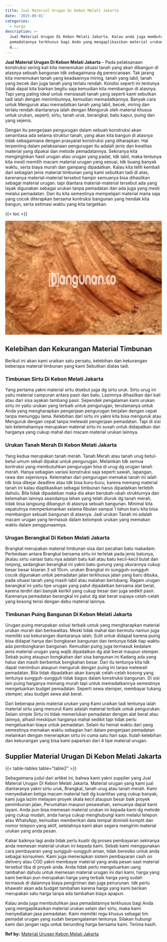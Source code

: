 ```yaml
---
title: Jual Material Urugan Di Kebon Melati Jakarta
date: '2025-09-01'
categories:
  - harga
description: >-
  Jual Material Urugan Di Kebon Melati Jakarta. Kalau anda juga membutuhkan jasa
  pemadatannya terkhusus bagi Anda yang mengaplikasikan material urukan selain
  d...
---
```


**Jual Material Urugan Di Kebon Melati Jakarta** – Pada pelaksanaan konstruksi sering kali kita menemukan situasi tanah yang akan dibangun di atasnya sebuah bangunan tdk sebagaimana dg perencanaan. Tak jarang kita menemukan tanah yang keadaannya miring, tanah yang labil, tanah yang becek dan juga tanah yang terlalu rendah. Kondisi seperti ini tentunya tidak dapat kita biarkan begitu saja kemudian kita membangun di atasnya. Tapi yang paling ideal untuk mensiasati tanah yang seperti kami sebutkan tadi ialah dengan menimbunnya, kemudian memadatkannya. Banyak cara untuk Menguruk atau memadatkan tanah yang labil, becek, miring dan terlalu rendah diantaranya ialah dengan Menguruk oleh material khusus untuk urukan, seperti; sirtu, tanah uruk, berangkal, batu kapur, puing dan yang sejenis.

Dengan itu pengerjaan pengurugan dalam sebuah konstruksi akan senantiasa ada selama struktur tanah, yang akan kita bangun di atasnya tidak sebagaimana dengan prasyarat konstruksi yang diharapkan. Hal terpenting dalam pelaksanaan pengurugan itu adalah jenis dan kwalitas material yang dipakai dan metode pemadatannya. Sekiranya kita menginginkan hasil urugan atau urugan yang padat, tdk labil, maka tentunya kita mesti memilih macam material urugan yang sesuai, tdk buang banyak waktu, serta biaya murah dan gampang dipadatkan. Kalau kita teliti kembali dari sebagian jenis material timbunan yang kami sebutkan tadi di atas, karenanya material-material tersebut hampir semuanya bisa dihasilkan sebagai material urugan. tapi diantara material-material tersebut ada yang layak digunakan sebagai urukan tanpa pemadatan dan ada juga yang mesti melalui pemadatan. Dari itu kita semestinya mempelajari material mana saja yang cocok diterapkan bersama kontruksi bangunan yang hendak kita bangun, serta estimasi waktu yang kita targetkan.

{{< toc >}}

![Jual Material Urugan Di Kebon Melati Jakarta](/images/jual-urugan-30.png)

## Kelebihan dan Kekurangan Material Timbunan

Berikut ini akan kami uraikan satu persatu, kelebihan dan kekurangan beberapa material timbunan yang kami Sebutkan diatas tadi.

### Timbunan Sirtu Di Kebon Melati Jakarta

Yang pertama yakni material sirtu disebut juga dg sirtu uruk. Sirtu urug ini yaitu material campuran antara pasir dan batu. Lazimnya dihasilkan dari kali atau dari sisa ayakan tambang pasir. Sependek pengalaman kami urukan sirtu ini yaitu urukan yang terbaik untuk pengurugan, terutamanya untuk Anda yang mengharapkan pengerjaan pengurugan berjalan dengan cepat tanpa menunggu lama. Kelebihan dari sirtu ini yakni kita bisa menguruk atau Menguruk dengan cepat tanpa melewati pengerjaan pemadatan. Tapi di sisi lain kelemahannya merupakan material sirtu ini susah untuk didapatkan dan harganya yang cukup mahal dari macam material urukan lainnya.

### Urukan Tanah Merah Di Kebon Melati Jakarta

Yang kedua merupakan tanah merah. Tanah Merah atau tanah urug betul-betul umum sekali dipakai untuk pengurugan. Melainkan tdk semua kontruksi yang membutuhkan pengurugan bisa di urug dg urugan tanah merah. Hanya sebagian variasi konstruksi saja seperti sawah, lapangan, rawa dan sejenisnya. Kelemahan dari pengurugan memakai tanah ini ialah tdk bisa dikejar deadline atau tdk bisa buru-buru, karena memang material tanah ini kalau diaplikasikan sebagai timbunan harus dipadatkan terlebih dahulu. Bila tidak dipadatkan maka dia akan berubah-ubah strukturnya dan kelemahan lainnya seandainya lahan yang telah diuruk dg tanah merah, tidak bisa langsung dibangun di atasnya sebuah bangunan. Minimal kita sepatutnya memperkenankan selama 6bulan sampai 1 tahun baru kita bisa membangun sebuah bangunan di atasnya. Jadi urukan Tanah ini adalah macam urugan yang termasuk dalam kelompok urukan yang memakan waktu dalam penggunaannya.

### Urugan Berangkal Di Kebon Melati Jakarta

Brangkal merupakan material timbunan sisa dari pecahan batu makadam. Perbedaan antara Brangkal bersama sirtu ini terletak pada jenis batunya, jikalau sirtu variasi batu nya adalah batu kali atau batu kecil-kecil bulat dan lonjong, sedangkan berangkal ini yakni batu gunung yang ukurannya cukup besar besar kisaran 3 sd 10cm. urukan Brangkal ini sungguh-sungguh cocok digunakan untuk pemadatan jalan terkhusus jalan yang baru dibuka, pada situasi tanah yang masih labil atau malahan berlubang. Ragam urugan berangkal ini yaitu tipe urugan yang patut dipadatkan bersama alat berat, karena terdiri dari banyak kerikil yang cukup besar dan juga sedikit pasir. Karenanya pemadatan berangkal ini patut dg alat berat supaya celah-celah yang kosong terisi dengan debu material lainnya.

### Timbunan Puing Bangunan Di Kebon Melati Jakarta

Urugan puing merupakan solusi terbaik untuk yang mengharapkan material urukan murah dan berkwalitas. Meski tidak mahal dan bermutu namun juga memiliki sisi kekurangan diantaranya ialah; Sulit untuk didapat karena puing bisa didapat hanya dari bongkaran bangunan dan tentunya tidak tiap waktu ada pembongkaran bangunan. Kemudian puing juga termasuk kedalam jenis material urugan yang wajib dipadatkan dg alat berat maupun stemper. Sebab puing ataupun bongkahan dari sisa bangunan ini Kadang ada yang halus dan masih berbentuk bongkahan besar. Dari itu tentunya kita tdk dapat menimbun ataupun menguruk dengan puing ini tanpa melewati pemadatan. Bila tidak dipadatkan akan banyak celah-celah kosong yang tentunya sungguh-sungguh tidak bagus dalam konstruksi bangunan. Di sisi lain puing harganya memang murah tapi untuk memadatkannya semestinya mengeluarkan budget pemadatan. Seperti sewa stemper, membayar tukang stemper, atau budget sewa alat berat.

Dari beberapa jenis material urukan yang Kami uraikan tadi tentunya ialah material sirtu yang menurut Kami adalah material terbaik untuk pengurukan. Selain simple Sirtu ini tidak memerlukan pemadatan dengan alat berat atau lainnya, alhasil meskipun harganya mahal sedikit tapi tidak perlu mengeluarkan biaya untuk pemadatan. Selain itu hemat waktu dari yang semestinya memakan waktu sebagian hari dalam pengerjaan pemadatan melainkan dengan menerapkan sirtu ini cuma satu hari saja. Itulah kelebihan dan kekurangan yang bisa kami paparkan dari 4 tipe material urugan.

## Supplier Material Urugan Di Kebon Melati Jakarta

{{< table-tables table="table2" >}}

Sebagaimana judul dari artikel ini, bahwa kami yakni supplier yang Jual Material Urugan Di Kebon Melati Jakarta. Material urugan yang kami jual diantaranya yakni sirtu uruk, Brangkal, tanah urug atau tanah merah. Kami menyediakan ketiga macam material tadi dg kuantitas yang cukup banyak, kami juga lazim melayani proyek skala kecil ataupun besar baik proyek penimbunan jalan, Perumahan maupun pesawahan, semuanya dapat kami layani. Anda pun bisa memesan material urukan ini kepada kami dg metode yang cukup mudah, anda hanya cukup menghubungi kami melalui telepon atau WhatsApp, kemudian memberikan data tempat domisili komplit dan nomor telepon yang aktif, setelahnya kami akan segera mengirim material urukan yang anda pesan.

Kabar baiknya lagi anda tidak perlu kuatir dg proses pembayaran sekiranya anda memesan material urukan ini kepada kami. Sebab kami menggunakan cara pembayaran yang sungguh-sungguh aman, tidak beresiko untuk anda sebagai konsumen. Kami juga menerapkan sistem pembayaran cash on delivery atau COD yakni membayar material yang anda pesan saat material tersebut tiba di proyek anda. Anda tidak perlu mengeluarkan uang tambahan dahulu untuk memesan material urugan ini dari kami, harga yang kami berikan pun merupakan harga yang terbaik harga yang sudah termasuk di dalamnya biaya pengiriman dan juga penurunan. tdk perlu khawatir akan ada budget tambahan karena harga yang kami berikan merupakan satu harga tanpa ada tambahan biaya apapun.

Kalau anda juga membutuhkan jasa pemadatannya terkhusus bagi Anda yang mengaplikasikan material urukan selain dari sirtu, maka kami menyediakan jasa pemadatan. Kami memiliki regu khusus sebagai tim pemadat urugan yang sudah berpengalaman tentunya. Silakan hubungi kami dan jangan ragu untuk berunding harga bersama kami. Terima kasih.

**Ref by:** [Material Urugan Kebon Melati Jakarta](https://id.wikipedia.org/wiki/Material)
